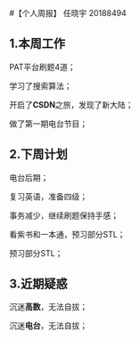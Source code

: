 #【个人周报】 任晓宇 20188494
## 1.本周工作
PAT平台刷题4道；

学习了搜索算法；

开启了**CSDN**之旅，发现了新大陆；

做了第一期电台节目；

## 2.下周计划
电台后期；

复习英语，准备四级；

事务减少，继续刷题保持手感；

看紫书和一本通，预习部分STL；

预习部分STL；

## 3.近期疑惑
沉迷**高数**，无法自拔；

沉迷**电台**，无法自拔；
